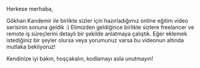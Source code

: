 Herkese merhaba,

Gökhan Kandemir ile birlikte sizler için hazırladığımız online eğitim video serisinin sonuna geldik :) Elimizden geldiğince birlikte sizlere freelancer ve remote iş süreçlerini detaylı bir şekilde anlatmaya çalıştık. Eğer eklemek istediğiniz bir şeyler olursa veya yorumunuz varsa bu videonun altında mutlaka bekliyoruz!

Kendinize iyi bakın, hoşçakalın, kodlamayı asla unutmayın!
